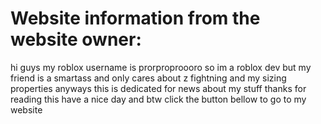 # Website information from the website owner:
 hi guys my roblox username is prorproproooro so im a roblox dev but my friend is a smartass and only cares about z fightning and my sizing properties anyways this is dedicated for news about my stuff thanks for reading this have a nice day and btw click the button bellow to go to my website

